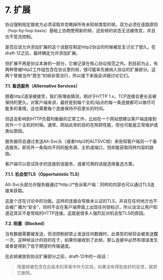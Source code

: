 # 7. 扩展

协议强制规定接收方必须读取并忽略掉所有未知帧类型的帧。双方必须在逐跳原则（hop-by-hop basis）基础上协商使用新的帧，这些帧的状态无法被改变，并且也不受流控制。

是否应该允许添加扩展的这个话题在制定http2协议的时候被反复讨论了很久。在draft-12之后，最终确定允许添加扩展。

但扩展不再是协议本身的一部分，它被记录在核心协议规范之外。到目前为止，有两种曾被http2工作组包含在协议里的帧，很可能率先被纳入协议的扩展部分。这两个曾被当作“原生”的帧非常流行，所以接下来我会详细讨论它们。

**7.1. 备选服务（Alternative Services）**

随着http2逐渐被接受，我们有理由猜测，相对于HTTP 1.x，TCP连接会更长且被保持的更久。对客户端来讲，最好是到每个主机/站点的每一条连接都可以做尽可能多的事情，这也需要每个连接保持开启更长的时间。

但这会影响到HTTP负载均衡器的正常工作，比如在一个网站想建议客户端连接到另外一个主机的时候。通常，网站此举的目的在照顾性能，但也可能是正常维护或类似原因。<!-- 这一段需要review -->

服务器将会通过发送Alt-Svc头（或者http2的ALTSVC帧）来告知客户端另一个备选服务。即另外一条指向不同的服务源、主机或端口，但却能获取同样内容的路由。

客户端可以尝试异步的连接到该服务，或者可用的话就选择备选方案。<!-- 这一段需要review -->

**7.1.1. 机会型TLS（Opportunistic TLS）**

Alt-Svc头部允许服务器通过*http://*告诉客户端：同样的内容也可以通过TLS连接来获取。

这是个还在讨论中的功能。这样的连接会导致未认证的TLS，并且在任何地方也不会被广播为“安全”，同时不会在客户端界面上出现任何锁标识，所以没法让用户知道这其实不是常规的HTTP连接。这就是很多人强烈反对机会型TLS的原因。

**7.2. 阻塞（Blocked）**

当有数据需要被发送，但流控制却禁止发送任何数据时，此类型的帧将会被发送**仅**一次。这种帧设计的目的在于，如果你接收到了此帧，那么连接中必然有错误发生或者是得到了低于期望的传输速度。<!-- 这一段需要review -->

在此帧被放到协议扩展部分之前，draft-12中的一段话：

> 阻塞帧被包含在此版本的草案中作为实验，如果没有得到良好的反馈，就把它删除。

<!-- 这里有些内容原文没有更新，所以相对翻译的也比较草率。 -->